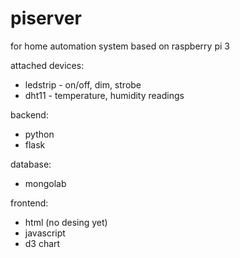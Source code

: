 # piserver
for home automation system based on raspberry pi 3

attached devices:
- ledstrip - on/off, dim, strobe
- dht11 - temperature, humidity readings

backend:
- python
- flask

database:
- mongolab

frontend:
- html (no desing yet)
- javascript
- d3 chart
